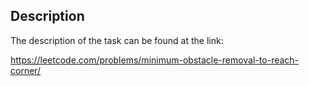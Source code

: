 ## Description

The description of the task can be found at the link: 

https://leetcode.com/problems/minimum-obstacle-removal-to-reach-corner/
